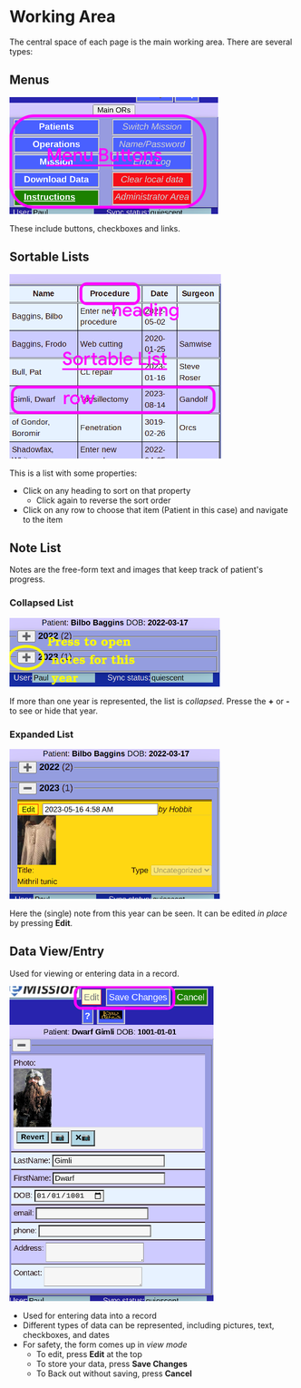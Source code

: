# Working Area

The central space of each page is the main working area. There are several types:

## Menus

![](images/Work_menu.png)

These include buttons, checkboxes and links.

## Sortable Lists

![](images/Work_sort.png)

This is a list with some properties:

* Click on any heading to sort on that property
  * Click again to reverse the sort order
* Click on any row to choose that item (Patient in this case) and navigate to the item

## Note List

Notes are the free-form text and images that keep track of patient's progress.

### Collapsed List

![](images/Work_note1.png)

If more than one year is represented, the list is *collapsed*. Presse the **+** or **-** to see or hide that year.

### Expanded List

![](images/Work_note2.png)

Here the (single) note from this year can be seen. It can be edited *in place* by pressing **Edit**.

## Data View/Entry

Used for viewing or entering data in a record.

![](images/Work_data.png)

* Used for entering data into a record
* Different types of data can be represented, including pictures, text, checkboxes, and dates
* For safety, the form comes up in *view mode*
  * To edit, press **Edit** at the top
  * To store your data, press **Save Changes**
  * To Back out without saving, press **Cancel**